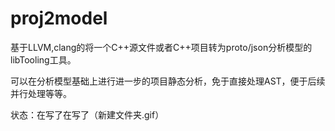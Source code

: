 # proj2model
基于LLVM,clang的将一个C++源文件或者C++项目转为proto/json分析模型的libTooling工具。

可以在分析模型基础上进行进一步的项目静态分析，免于直接处理AST，便于后续并行处理等等。

状态：在写了在写了（新建文件夹.gif）